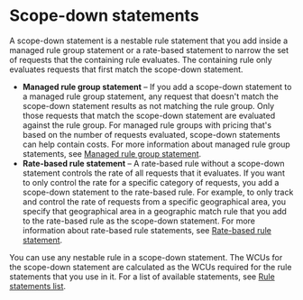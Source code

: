 # Scope\-down statements<a name="waf-rule-scope-down-statements"></a>

A scope\-down statement is a nestable rule statement that you add inside a managed rule group statement or a rate\-based statement to narrow the set of requests that the containing rule evaluates\. The containing rule only evaluates requests that first match the scope\-down statement\. 
+ **Managed rule group statement** – If you add a scope\-down statement to a managed rule group statement, any request that doesn't match the scope\-down statement results as not matching the rule group\. Only those requests that match the scope\-down statement are evaluated against the rule group\. For managed rule groups with pricing that's based on the number of requests evaluated, scope\-down statements can help contain costs\. For more information about managed rule group statements, see [Managed rule group statement](waf-rule-statement-type-managed-rule-group.md)\.
+ **Rate\-based rule statement** – A rate\-based rule without a scope\-down statement controls the rate of all requests that it evaluates\. If you want to only control the rate for a specific category of requests, you add a scope\-down statement to the rate\-based rule\. For example, to only track and control the rate of requests from a specific geographical area, you specify that geographical area in a geographic match rule that you add to the rate\-based rule as the scope\-down statement\. For more information about rate\-based rule statements, see [Rate\-based rule statement](waf-rule-statement-type-rate-based.md)\.

You can use any nestable rule in a scope\-down statement\. The WCUs for the scope\-down statement are calculated as the WCUs required for the rule statements that you use in it\. For a list of available statements, see [Rule statements list](waf-rule-statements-list.md)\.